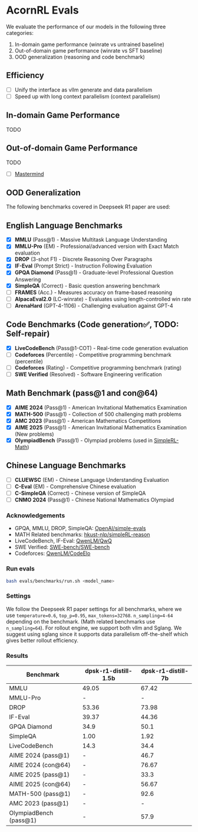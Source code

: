 # AcornRL Evals
We evaluate the performance of our models in the following three categories:
1. In-domain game performance (winrate vs untrained baseline)
2. Out-of-domain game performance (winrate vs SFT baseline)
3. OOD generalization (reasoning and code benchmark)
   
## Efficiency
- [ ] Unify the interface as vllm generate and data parallelism
- [ ] Speed up with long context parallelism (context parallelism)

## In-domain Game Performance
TODO
## Out-of-domain Game Performance
TODO
- [ ] [Mastermind](https://openreview.net/forum?id=H4donosutm)

## OOD Generalization
The following benchmarks covered in Deepseek R1 paper are used:
## English Language Benchmarks
- [X] **MMLU** (Pass@1) - Massive Multitask Language Understanding
- [X] **MMLU-Pro** (EM) - Professional/advanced version with Exact Match evaluation
- [X] **DROP** (3-shot F1) - Discrete Reasoning Over Paragraphs
- [X] **IF-Eval** (Prompt Strict) - Instruction Following Evaluation
- [X] **GPQA Diamond** (Pass@1) - Graduate-level Professional Question Answering
- [X] **SimpleQA** (Correct) - Basic question answering benchmark
- [ ] **FRAMES** (Acc.) - Measures accuracy on frame-based reasoning
- [ ] **AlpacaEval2.0** (LC-winrate) - Evaluates using length-controlled win rate
- [ ] **ArenaHard** (GPT-4-1106) - Challenging evaluation against GPT-4

## Code Benchmarks (Code generation✅, TODO: Self-repair)
- [X] **LiveCodeBench** (Pass@1-COT) - Real-time code generation evaluation
- [ ] **Codeforces** (Percentile) - Competitive programming benchmark (percentile)
- [ ] **Codeforces** (Rating) - Competitive programming benchmark (rating)
- [ ] **SWE Verified** (Resolved) - Software Engineering verification

## Math Benchmark (pass@1 and con@64)
- [X] **AIME 2024** (Pass@1) - American Invitational Mathematics Examination
- [X] **MATH-500** (Pass@1) - Collection of 500 challenging math problems
- [X] **AMC 2023** (Pass@1) - American Mathematics Competitions
- [X] **AIME 2025** (Pass@1) - American Invitational Mathematics Examination (New problems)
- [X] **OlympiadBench** (Pass@1) - Olympiad problems (used in [SimpleRL-Math](https://github.com/hkust-nlp/simpleRL-reason/tree/main))

## Chinese Language Benchmarks
- [ ] **CLUEWSC** (EM) - Chinese Language Understanding Evaluation
- [ ] **C-Eval** (EM) - Comprehensive Chinese evaluation
- [ ] **C-SimpleQA** (Correct) - Chinese version of SimpleQA
- [ ] **CNMO 2024** (Pass@1) - Chinese National Mathematics Olympiad

### Acknowledgements
- GPQA, MMLU, DROP, SimpleQA: [OpenAI/simple-evals](https://github.com/openai/simple-evals)
- MATH Related benchmarks: [hkust-nlp/simpleRL-reason](https://github.com/hkust-nlp/simpleRL-reason)
- LiveCodeBench, IF-Eval: [QwenLM/QwQ](https://github.com/QwenLM/QwQ/tree/main/eval)
- SWE Verified: [SWE-bench/SWE-bench](https://github.com/SWE-bench/SWE-bench)
- Codeforces: [QwenLM/CodeElo](https://github.com/QwenLM/CodeElo)

### Run evals
```bash
bash evals/benchmarks/run.sh <model_name>
```

### Settings
We follow the Deepseek R1 paper settings for all benchmarks, where we use `temperature=0.6`, `top_p=0.95`, `max_tokens=32768`. `n_sampling=4-64` depending on the benchmark. (Math related benchmarks use `n_sampling=64`). For rollout engine, we support both vllm and Sglang. We suggest using sglang since it supports data parallelism off-the-shelf which gives better rollout efficiency.

### Results
| Benchmark | dpsk-r1-distill-1.5b | dpsk-r1-distill-7b |
|-----------|----------------------|---------------------|
| MMLU | 49.05 | 67.42 |
| MMLU-Pro | - | - |
| DROP | 53.36 | 73.98 |
| IF-Eval | 39.37 | 44.36 |
| GPQA Diamond | 34.9 | 50.1 |
| SimpleQA | 1.00 | 1.92 |
| LiveCodeBench | 14.3 | 34.4 |
| AIME 2024 (pass@1) | - | 46.7 |
| AIME 2024 (con@64) | - | 76.67 |
| AIME 2025 (pass@1) | - | 33.3 |
| AIME 2025 (con@64) | - | 56.67 |
| MATH-500 (pass@1) | - | 92.6 |
| AMC 2023 (pass@1) | - | - |
| OlympiadBench (pass@1) | - | 57.9 |
